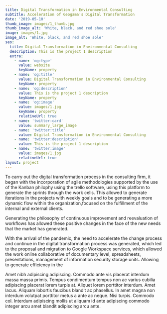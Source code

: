 ```yaml
---
title: Digital Transformation in Environmental Consulting
subtitle: Acceleration of Geogama's Digital Transformation
date: '2019-05-10'
thumb_image: images/1_thumb.jpg
thumb_image_alt: 'White, black, and red shoe sole'
image: images/1.jpg
image_alt: 'White, black, and red shoe sole'
seo:
  title: Digital Transformation in Environmental Consulting
  description: This is the project 1 description
  extra:
    - name: 'og:type'
      value: website
      keyName: property
    - name: 'og:title'
      value: Digital Transformation in Environmental Consulting
      keyName: property
    - name: 'og:description'
      value: This is the project 1 description
      keyName: property
    - name: 'og:image'
      value: images/1.jpg
      keyName: property
      relativeUrl: true
    - name: 'twitter:card'
      value: summary_large_image
    - name: 'twitter:title'
      value: Digital Transformation in Environmental Consulting
    - name: 'twitter:description'
      value: This is the project 1 description
    - name: 'twitter:image'
      value: images/1.jpg
      relativeUrl: true
layout: project
---
```


To carry out the digital transformation process in the consulting firm, it began with the incorporation of agile methodologies supported by the use of the Kanban philophy using the trello software, using this platform to generate the sprints through the work cells. This allowed to generate iterations in the projects with weekly goals and to be generating a more dynamic flow within the organization,focused on the fulfillment of the internal and external clients.

Generating the philosophy of continuous improvement and reevaluation of workflows has allowed these positive changes in the face of the new needs that the market has generated.

With the arrival of the pandemic, the need to accelerate the change process and continue in the digital transformation process was generated, which led to the proposal and migration to Google Workspace services, which allowed the work online collaborative of documentary level, spreadsheets, presentations, management of information security storage units. Allowing to generate efficiency in the 

Amet nibh adipiscing adipiscing. Commodo ante vis placerat interdum massa massa primis. Tempus condimentum tempus non ac varius cubilia adipiscing placerat lorem turpis at. Aliquet lorem porttitor interdum. Amet lacus. Aliquam lobortis faucibus blandit ac phasellus. In amet magna non interdum volutpat porttitor metus a ante ac neque. Nisi turpis. Commodo col. Interdum adipiscing mollis ut aliquam id ante adipiscing commodo integer arcu amet blandit adipiscing arcu ante.
